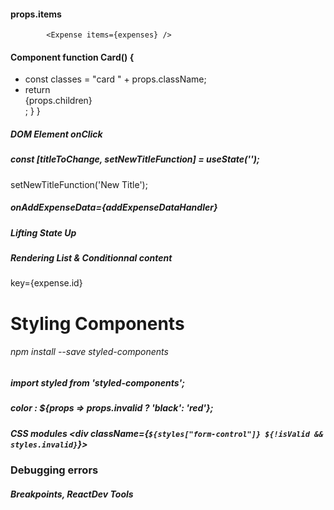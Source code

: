 #### props.items

    		<Expense items={expenses} />

#### Component function Card() {

- const classes = "card " + props.className;
- return <div className={classes}>{props.children}</div>;
  }
  }

##### DOM Element onClick

##### const [titleToChange, setNewTitleFunction] = useState('');

setNewTitleFunction('New Title');

##### onAddExpenseData={addExpenseDataHandler}

##### Lifting State Up

##### Rendering List & Conditionnal content
key={expense.id}

# Styling Components

###### npm install --save styled-components

##### import styled from 'styled-components';

##### color : ${props => props.invalid ? 'black': 'red'};

##### CSS modules <div className={`${styles["form-control"]} ${!isValid && styles.invalid}`}>

### Debugging errors

##### Breakpoints, ReactDev Tools


